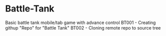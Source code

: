 # Battle-Tank
Basic battle tank mobile/tab game with advance control
BT001 - Creating githup "Repo" for "Battle Tank"
BT002 - Cloning remote repo to source tree
